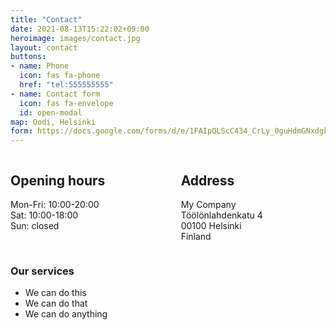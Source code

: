 ```yaml
---
title: "Contact"
date: 2021-08-13T15:22:02+09:00
heroimage: images/contact.jpg
layout: contact
buttons:
- name: Phone
  icon: fas fa-phone
  href: "tel:555555555"
- name: Contact form
  icon: fas fa-envelope
  id: open-modal
map: Oodi, Helsinki
form: https://docs.google.com/forms/d/e/1FAIpQLScC434_CrLy_0guHdmGNxdgkN-8qu1-qO9G-H3mE6SmdmtHxA/viewform?embedded=true
---
```


<div class="columns is-multiline is-mobile">
<div class="column">
<h2 class="title is-4">Opening hours</h2>
<p>Mon-Fri: 10:00-20:00<br>
Sat: 10:00-18:00<br>
Sun: closed</p>
</div>
<div class="column">
<h2 class="title is-4">Address</h2>
<p>My Company <br>Töölönlahdenkatu 4 <br>00100 Helsinki<br>Finland</p>
</div>
</div>

### Our services
- We can do this
- We can do that
- We can do anything
